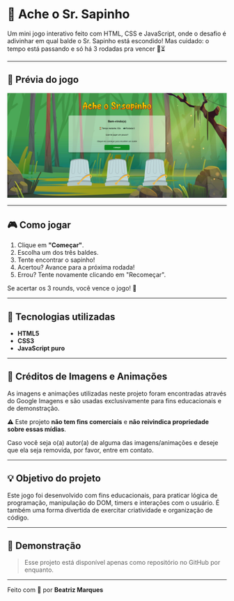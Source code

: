 # 🐸 Ache o Sr. Sapinho

Um mini jogo interativo feito com HTML, CSS e JavaScript, onde o desafio é adivinhar em qual balde o Sr. Sapinho está escondido! Mas cuidado: o tempo está passando e só há 3 rodadas pra vencer 👀⏳

---

## 📸 Prévia do jogo

![Ache o Sr. Sapinho](./imagens/inicio.png)

---

## 🎮 Como jogar

1. Clique em **"Começar"**.
2. Escolha um dos três baldes.
3. Tente encontrar o sapinho!
4. Acertou? Avance para a próxima rodada!
5. Errou? Tente novamente clicando em "Recomeçar".

Se acertar os 3 rounds, você vence o jogo! 🎉

---

## 🧪 Tecnologias utilizadas

- **HTML5**
- **CSS3**
- **JavaScript puro**

---

## 📸 Créditos de Imagens e Animações

As imagens e animações utilizadas neste projeto foram encontradas através do Google Imagens e são usadas exclusivamente para fins educacionais e de demonstração.

⚠️ Este projeto **não tem fins comerciais** e **não reivindica propriedade sobre essas mídias**.

Caso você seja o(a) autor(a) de alguma das imagens/animações e deseje que ela seja removida, por favor, entre em contato.

---

## 💡 Objetivo do projeto

Este jogo foi desenvolvido com fins educacionais, para praticar lógica de programação, manipulação do DOM, timers e interações com o usuário. É também uma forma divertida de exercitar criatividade e organização de código.

---

## 🚀 Demonstração

> Esse projeto está disponível apenas como repositório no GitHub por enquanto.  

---

Feito com 🧡 por **Beatriz Marques**

